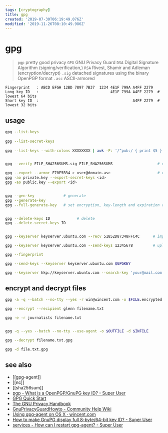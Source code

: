 ```yaml
---
tags: [cryptography]
title: gpg
created: '2019-07-30T06:19:49.076Z'
modified: '2019-11-26T08:10:49.986Z'
---
```


# gpg

> `pgp` pretty good privacy
> `GPG` GNU Privacy Guard
> `DSA` Digital Signature Algorithm (signing/verification,)
> `RSA` Rivest, Shamir and Adleman (encryption/decrypt)
> `.sig` detached signatures using the binary OpenPGP format
> `.asc` ASCII-armored

```
Fingerprint   : ABCD EFGH 12BD 7897 7B37  1234 4E1F 799A A4FF 2279
Long key ID   :                                4E1F 799A A4FF 2279  # lowest 64 bits
Short key ID  :                                          A4FF 2279  # lowest 32 bits
```

## usage
```sh
gpg --list-keys 
 
gpg --list-secret-keys 
 
gpg --list-keys --with-colons XXXXXXXX | awk -F: '/^pub:/ { print $5 }'


gpg --verify FILE_SHA256SUMS.sig FILE_SHA256SUMS                    # verify file signature

gpg --export --armor F70F5B34 > user@domain.asc                     # export public key
gpg -ao private.key --export-secret-keys <id>
gpg -ao public.key --export <id>


gpg --gen-key             # generate
gpg --generate-key
gpg --full-generate-key   # set encryption, key-length and expiration date !


gpg --delete-keys ID            # delete
gpg --delete-secret-keys ID


gpg --keyserver keyserver.ubuntu.com --recv 51852D87348FFC4C      # import public key by ID

gpg --keyserver keyserver.ubuntu.com --send-keys 12345678         # upload pubkey

gpg --fingerprint

gpg --send-keys --keyserver keyserver.ubuntu.com $GPGKEY

gpg --keyserver hkp://keyserver.ubuntu.com --search-key 'your@mail.com'

```
## encrypt and decrypt files
```sh
gpg -a -q --batch --no-tty --yes -r win@wincent.com -o $FILE.encrypted -e $FILE

gpg --encrypt --recipient glenn filename.txt

gpg -e -r journalists filename.txt


gpg -q --yes --batch --no-tty --use-agent -o $OUTFILE -d $INFILE

gpg --decrypt filename.txt.gpg

gpg -d file.txt.gpg
```

## see also
- [[gpg-agent]]
- [[nc]]
- [[sha256sum]]
- [pgp - What is a OpenPGP/GnuPG key ID? - Super User](https://superuser.com/a/769488/341187)
- [GPG Quick Start](https://www.madboa.com/geek/gpg-quickstart/)
- [The GNU Privacy Handbook](https://www.gnupg.org/gph/en/manual.html)
- [GnuPrivacyGuardHowto - Community Help Wiki](https://help.ubuntu.com/community/GnuPrivacyGuardHowto)
- [Using gpg-agent on OS X · wincent.com](https://wincent.com/wiki/Using_gpg-agent_on_OS_X)
- [How to make GnuPG display full 8-byte/64-bit key ID? - Super User](https://superuser.com/a/619153/341187)
- [services - How can I restart gpg-agent? - Super User](https://superuser.com/a/1183544/341187)
